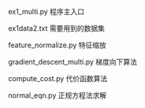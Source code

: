 ex1_multi.py 程序主入口

ex1data2.txt 需要用到的数据集

feature_normalize.py  特征缩放

gradient_descent_multi.py  梯度向下算法

compute_cost.py  代价函数算法

normal_eqn.py  正规方程法求解
